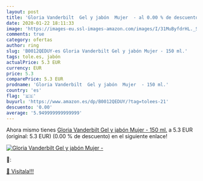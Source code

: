 ```yaml
---
layout: post
title: 'Gloria Vanderbilt  Gel y jabón  Mujer  - al 0.00 % de descuento'
date: 2020-01-22 18:11:33
image: 'https://images-eu.ssl-images-amazon.com/images/I/31MuByfdrHL._SL200_.jpg'
comments: true
category: ofertas
author: ring
slug: 'B0012QEDUY-es Gloria Vanderbilt Gel y jabón Mujer - 150 ml.'
tags: tole.es, jabón
actualPrice: 5.3 EUR
currency: EUR
price: 5.3
comparePrice: 5.3 EUR
prodname: 'Gloria Vanderbilt  Gel y jabón  Mujer  - 150 ml.'
country: 'es'
flag: '🇪🇸'
buyurl: 'https://www.amazon.es/dp/B0012QEDUY/?tag=tolees-21'
descuento: '0.00'
average: '5.949999999999999'
---
```


Ahora mismo tienes [Gloria Vanderbilt  Gel y jabón  Mujer  - 150 ml.](https://www.amazon.es/dp/B0012QEDUY/?tag=tolees-21) a 5.3 EUR (original: 5.3 EUR) (0.00 %  de descuento) en el siguiente enlace!

[![Gloria Vanderbilt  Gel y jabón  Mujer  -](https://images-eu.ssl-images-amazon.com/images/I/31MuByfdrHL._SL200_.jpg)](https://www.amazon.es/dp/B0012QEDUY/?tag=tolees-21)

🔎:


[🛒 Visítala!!!](https://www.amazon.es/dp/B0012QEDUY/?tag=tolees-21)
